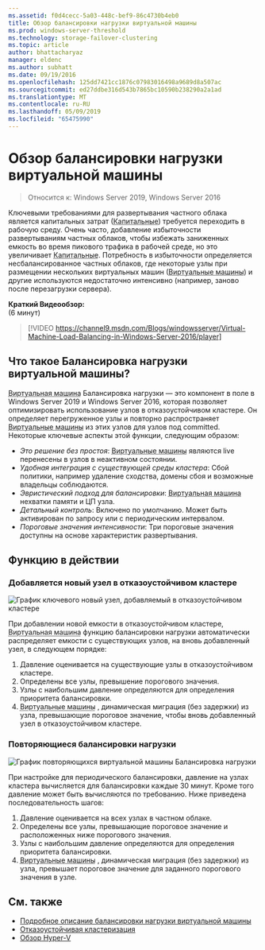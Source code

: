 ```yaml
---
ms.assetid: f0d4cecc-5a03-448c-bef9-86c4730b4eb0
title: Обзор балансировки нагрузки виртуальной машины
ms.prod: windows-server-threshold
ms.technology: storage-failover-clustering
ms.topic: article
author: bhattacharyaz
manager: eldenc
ms.author: subhatt
ms.date: 09/19/2016
ms.openlocfilehash: 125dd7421cc1876c07983016498a9689d8a507ac
ms.sourcegitcommit: ed27ddbe316d543b7865bc10590b238290a2a1ad
ms.translationtype: MT
ms.contentlocale: ru-RU
ms.lasthandoff: 05/09/2019
ms.locfileid: "65475990"
---
```

# <a name="virtual-machine-load-balancing-overview"></a>Обзор балансировки нагрузки виртуальной машины

> Относится к: Windows Server 2019, Windows Server 2016

Ключевыми требованиями для развертывания частного облака является капитальных затрат (<abbr title="капитальных затрат">Капитальные</abbr>) требуется переходить в рабочую среду. Очень часто, добавление избыточности развертываниям частных облаков, чтобы избежать заниженных емкость во время пикового трафика в рабочей среде, но это увеличивает <abbr title="капитальных затрат">Капитальные</abbr>. Потребность в избыточности определяется несбалансированное частных облаков, где некоторые узлы при размещении нескольких виртуальных машин (<abbr title="виртуальных машин">Виртуальные машины</abbr>) и другие используются недостаточно интенсивно (например, заново после перезагрузки сервера).

<strong>Краткий Видеообзор:</strong><br>(6 минут)<br>
> [!VIDEO https://channel9.msdn.com/Blogs/windowsserver/Virtual-Machine-Load-Balancing-in-Windows-Server-2016/player]

## <a id="what-is-vm-load-balancing"></a>Что такое Балансировка нагрузки виртуальной машины?
<abbr title="Виртуальной машины">Виртуальная машина</abbr> Балансировка нагрузки — это компонент в поле в Windows Server 2019 и Windows Server 2016, которая позволяет оптимизировать использование узлов в отказоустойчивом кластере. Он определяет перегруженное узлы и повторно распространяет <abbr title="виртуальных машин">Виртуальные машины</abbr> из этих узлов для узлов под committed. Некоторые ключевые аспекты этой функции, следующим образом:

* *Это решение без простоя*: <abbr title="Виртуальные машины">Виртуальные машины</abbr> являются live перенесены в узлов в неактивном состоянии.
* *Удобная интеграция с существующей среды кластера*: Сбой политики, например удаление сходства, домены сбоя и возможные владельцы соблюдаются.
* *Эвристический подход для балансировки*: <abbr title="Виртуальной машины">Виртуальная машина</abbr> нехватки памяти и ЦП узла.
* *Детальный контроль*: Включено по умолчанию. Может быть активирован по запросу или с периодическим интервалом.
* *Пороговые значения интенсивности*: Три пороговые значения доступны на основе характеристик развертывания.

## <a id="feature-in-action"></a>Функцию в действии
### <a id="new-node-added"></a>Добавляется новый узел в отказоустойчивом кластере
![График ключевого новый узел, добавляемый в отказоустойчивом кластере](media/vm-load-balancing/overview-VM-load-balancing-1.png)

При добавлении новой емкости в отказоустойчивом кластере, <abbr title="виртуальной машины">Виртуальная машина</abbr> функцию балансировки нагрузки автоматически распределяет емкости с существующих узлов, на вновь добавленный узел, в следующем порядке:

1. Давление оценивается на существующие узлы в отказоустойчивом кластере.
2. Определены все узлы, превышение порогового значения.
3. Узлы с наибольшим давление определяются для определения приоритета балансировки.
4. <abbr title="Виртуальные машины">Виртуальные машины</abbr> , динамическая миграция (без задержки) из узла, превышающие пороговое значение, чтобы вновь добавленный узел в отказоустойчивом кластере.

### <a id="recurring-load-balancing"></a>Повторяющиеся балансировки нагрузки
![График повторяющихся виртуальной машины Балансировка нагрузки](media/vm-load-balancing/overview-VM-load-balancing-2.png)

При настройке для периодического балансировки, давление на узлах кластера вычисляется для балансировки каждые 30 минут. Кроме того давление может быть вычисляются по требованию. Ниже приведена последовательность шагов:

1. Давление оценивается на всех узлах в частном облаке.
2. Определены все узлы, превышающие пороговое значение и расположенных ниже порогового значения.
3. Узлы с наибольшим давление определяются для определения приоритета балансировки.
4. <abbr title="Виртуальные машины">Виртуальные машины</abbr> , динамическая миграция (без задержки) из узла, превышает пороговое значение для заданного порогового значения в узле.

## <a name="see-also"></a>См. также
* [Подробное описание балансировки нагрузки виртуальной машины](vm-load-balancing-deep-dive.md)
* [Отказоустойчивая кластеризация](failover-clustering-overview.md)
* [Обзор Hyper-V](../virtualization/hyper-v/Hyper-V-on-Windows-Server.md)

